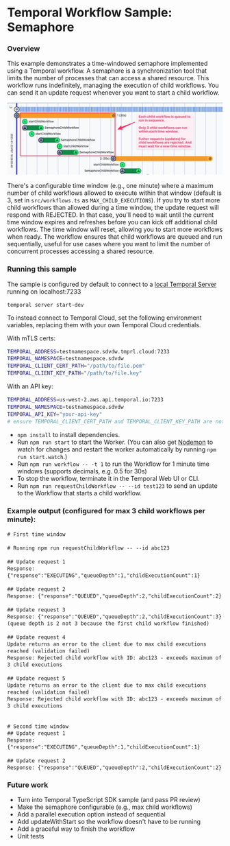 # Temporal Workflow Sample: Semaphore

### Overview
This example demonstrates a time-windowed semaphore implemented using a Temporal workflow. A semaphore is a synchronization tool that limits the number of processes that can access a shared resource. This workflow runs indefinitely, managing the execution of child workflows. You can send it an update request whenever you want to start a child workflow.

![Watch the demo](./semaphore-typescript.jpg)

There's a configurable time window (e.g., one minute) where a maximum number of child workflows allowed to execute within that window (default is 3, set in `src/workflows.ts` as `MAX_CHILD_EXECUTIONS`). If you try to start more child workflows than allowed during a time window, the update request will respond with REJECTED. In that case, you'll need to wait until the current time window expires and refreshes before you can kick off additional child workflows. The time window will reset, allowing you to start more workflows when ready. The workflow ensures that child workflows are queued and run sequentially, useful for use cases where you want to limit the number of concurrent processes accessing a shared resource.

### Running this sample

The sample is configured by default to connect to a [local Temporal Server](https://docs.temporal.io/cli#starting-the-temporal-server) running on localhost:7233

```
temporal server start-dev
```

To instead connect to Temporal Cloud, set the following environment variables, replacing them with your own Temporal Cloud credentials.

With mTLS certs:

```bash
TEMPORAL_ADDRESS=testnamespace.sdvdw.tmprl.cloud:7233
TEMPORAL_NAMESPACE=testnamespace.sdvdw
TEMPORAL_CLIENT_CERT_PATH="/path/to/file.pem"
TEMPORAL_CLIENT_KEY_PATH="/path/to/file.key"
```

With an API key:
```bash
TEMPORAL_ADDRESS=us-west-2.aws.api.temporal.io:7233
TEMPORAL_NAMESPACE=testnamespace.sdvdw
TEMPORAL_API_KEY="your-api-key"
# ensure TEMPORAL_CLIENT_CERT_PATH and TEMPORAL_CLIENT_KEY_PATH are not set
```

* `npm install` to install dependencies.
* Run `npm run start` to start the Worker. (You can also get [Nodemon](https://www.npmjs.com/package/nodemon) to watch for changes and restart the worker automatically by running `npm run start.watch`.)
* Run `npm run workflow -- -t 1` to run the Workflow for 1 minute time windows (supports decimals, e.g. 0.5 for 30s)
* To stop the workflow, terminate it in the Temporal Web UI or CLI.
* Run `npm run requestChildWorkflow -- --id test123` to send an update to the Workflow that starts a child workflow.

### Example output (configured for max 3 child workflows per minute):
```
# First time window

# Running npm run requestChildWorkflow -- --id abc123

## Update request 1
Response: {"response":"EXECUTING","queueDepth":1,"childExecutionCount":1}

## Update request 2
Response: {"response":"QUEUED","queueDepth":2,"childExecutionCount":2}

## Update request 3
Response: {"response":"QUEUED","queueDepth":2,"childExecutionCount":3}
(queue depth is 2 not 3 because the first child workflow finished)

## Update request 4
Update returns an error to the client due to max child executions reached (validation failed)
Response: Rejected child workflow with ID: abc123 - exceeds maximum of 3 child executions

## Update request 5
Update returns an error to the client due to max child executions reached (validation failed)
Response: Rejected child workflow with ID: abc123 - exceeds maximum of 3 child executions


# Second time window
## Update request 1
Response: {"response":"EXECUTING","queueDepth":1,"childExecutionCount":1}

## Update request 2
Response: {"response":"QUEUED","queueDepth":2,"childExecutionCount":2}
```

### Future work
- Turn into Temporal TypeScript SDK sample (and pass PR review)
- Make the semaphore configurable (e.g., max child workflows)
- Add a parallel execution option instead of sequential
- Add updateWithStart so the workflow doesn't have to be running
- Add a graceful way to finish the workflow
- Unit tests